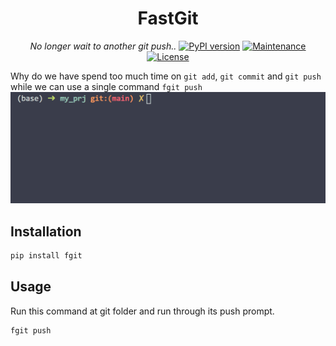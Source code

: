 <div align="center">
  
# FastGit

*No longer wait to another git push..*
[![PyPI version](https://badge.fury.io/py/fgit.svg)](https://badge.fury.io/py/fgit)
[![Maintenance](https://img.shields.io/badge/Maintained%3F-yes-green.svg)](https://GitHub.com/patrickphat/fgit/graphs/commit-activity)
[![License](https://img.shields.io/badge/License-Apache%202.0-blue.svg)](https://github.com/patrickphat/fgit/blob/master/LICENSE)

</div>

Why do we have spend too much time on `git add`, `git commit` and `git push` while we can use a single command `fgit push`
![img](static/fgit.gif)

## Installation
```bash
pip install fgit
```

## Usage
Run this command at git folder and run through its push prompt.
```bash
fgit push
```


